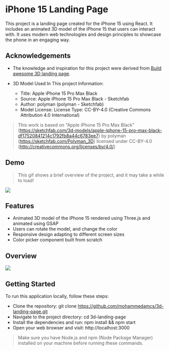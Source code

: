 # iPhone 15 Landing Page
This project is a landing page created for the iPhone 15 using React. 
It includes an animated 3D model of the iPhone 15 that users can interact with.
It uses modern web technologies and design principles to showcase the phone in an engaging way.

## Acknowledgements
- The knowledge and inspiration for this project were derived from [Build awesome 3D landing page](https://www.youtube.com/watch?v=cT160dOzpGY).

- 3D Model Used In This project Information:
  - Title: Apple iPhone 15 Pro Max Black
  - Source: Apple iPhone 15 Pro Max Black - Sketchfab
  - Author: polyman (polyman - Sketchfab)
  - Model License: License Type: CC-BY-4.0 (Creative Commons Attribution 4.0 International)
> This work is based on "Apple iPhone 15 Pro Max Black" (https://sketchfab.com/3d-models/apple-iphone-15-pro-max-black-df17520841214c1792fb8a44c6783ee7)
> by polyman (https://sketchfab.com/Polyman_3D) licensed under CC-BY-4.0 (http://creativecommons.org/licenses/by/4.0/)

## Demo
> This gif shows a brief overview of the project, and it may take a while to load!
<img src ="./screenShots/3d-landing-page-demo.gif">

## Features
- Animated 3D model of the iPhone 15 rendered using Three.js and animated using GSAP
- Users can rotate the model, and change the color
- Responsive design adapting to different screen sizes
- Color picker component built from scratch

## Overview
<img src ="./screenShots/3d-landing-page-overview.png">

## Getting Started
To run this application locally, follow these steps:

- Clone the repository: git clone https://github.com/mohammedamcs/3d-landing-page.git
- Navigate to the project directory: cd 3d-landing-page
- Install the dependencies and run: npm install && npm start
- Open your web browser and visit: http://localhost:3000
> Make sure you have Node.js and npm (Node Package Manager) installed on your machine before running these commands.
